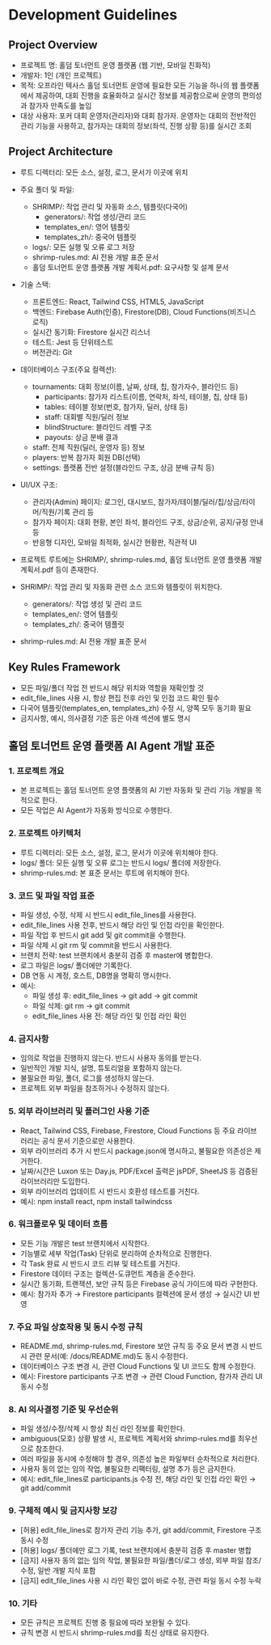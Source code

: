 # Development Guidelines

## Project Overview

- 프로젝트 명: 홀덤 토너먼트 운영 플랫폼 (웹 기반, 모바일 친화적)
- 개발자: 1인 (개인 프로젝트)
- 목적: 오프라인 텍사스 홀덤 토너먼트 운영에 필요한 모든 기능을 하나의 웹 플랫폼에서 제공하여, 대회 진행을 효율화하고 실시간 정보를 제공함으로써 운영의 편의성과 참가자 만족도를 높임
- 대상 사용자: 포커 대회 운영자(관리자)와 대회 참가자. 운영자는 대회의 전반적인 관리 기능을 사용하고, 참가자는 대회의 정보(좌석, 진행 상황 등)를 실시간 조회
## Project Architecture

- 루트 디렉터리: 모든 소스, 설정, 로그, 문서가 이곳에 위치
- 주요 폴더 및 파일:
  - SHRIMP/: 작업 관리 및 자동화 소스, 템플릿(다국어)
    - generators/: 작업 생성/관리 코드
    - templates_en/: 영어 템플릿
    - templates_zh/: 중국어 템플릿
  - logs/: 모든 실행 및 오류 로그 저장
  - shrimp-rules.md: AI 전용 개발 표준 문서
  - 홀덤 토너먼트 운영 플랫폼 개발 계획서.pdf: 요구사항 및 설계 문서
- 기술 스택:
  - 프론트엔드: React, Tailwind CSS, HTML5, JavaScript
  - 백엔드: Firebase Auth(인증), Firestore(DB), Cloud Functions(비즈니스 로직)
  - 실시간 동기화: Firestore 실시간 리스너
  - 테스트: Jest 등 단위테스트
  - 버전관리: Git
- 데이터베이스 구조(주요 컬렉션):
  - tournaments: 대회 정보(이름, 날짜, 상태, 칩, 참가자수, 블라인드 등)
    - participants: 참가자 리스트(이름, 연락처, 좌석, 테이블, 칩, 상태 등)
    - tables: 테이블 정보(번호, 참가자, 딜러, 상태 등)
    - staff: 대회별 직원/딜러 정보
    - blindStructure: 블라인드 레벨 구조
    - payouts: 상금 분배 결과
  - staff: 전체 직원(딜러, 운영자 등) 정보
  - players: 반복 참가자 회원 DB(선택)
  - settings: 플랫폼 전반 설정(블라인드 구조, 상금 분배 규칙 등)
- UI/UX 구조:
  - 관리자(Admin) 페이지: 로그인, 대시보드, 참가자/테이블/딜러/칩/상금/타이머/직원/기록 관리 등
  - 참가자 페이지: 대회 현황, 본인 좌석, 블라인드 구조, 상금/순위, 공지/규정 안내 등
  - 반응형 디자인, 모바일 최적화, 실시간 현황판, 직관적 UI


- 프로젝트 루트에는 SHRIMP/, shrimp-rules.md, 홀덤 토너먼트 운영 플랫폼 개발 계획서.pdf 등이 존재한다.
- SHRIMP/: 작업 관리 및 자동화 관련 소스 코드와 템플릿이 위치한다.
  - generators/: 작업 생성 및 관리 코드
  - templates_en/: 영어 템플릿
  - templates_zh/: 중국어 템플릿
- shrimp-rules.md: AI 전용 개발 표준 문서

## Key Rules Framework

- 모든 파일/폴더 작업 전 반드시 해당 위치와 역할을 재확인할 것
- edit_file_lines 사용 시, 항상 편집 전후 라인 및 인접 코드 확인 필수
- 다국어 템플릿(templates_en, templates_zh) 수정 시, 양쪽 모두 동기화 필요
- 금지사항, 예시, 의사결정 기준 등은 아래 섹션에 별도 명시

## 홀덤 토너먼트 운영 플랫폼 AI Agent 개발 표준

### 1. 프로젝트 개요
- 본 프로젝트는 홀덤 토너먼트 운영 플랫폼의 AI 기반 자동화 및 관리 기능 개발을 목적으로 한다.
- 모든 작업은 AI Agent가 자동화 방식으로 수행한다.

### 2. 프로젝트 아키텍처
- 루트 디렉터리: 모든 소스, 설정, 로그, 문서가 이곳에 위치해야 한다.
- logs/ 폴더: 모든 실행 및 오류 로그는 반드시 logs/ 폴더에 저장한다.
- shrimp-rules.md: 본 표준 문서는 루트에 위치해야 한다.

### 3. 코드 및 파일 작업 표준
- 파일 생성, 수정, 삭제 시 반드시 edit_file_lines를 사용한다.
- edit_file_lines 사용 전후, 반드시 해당 라인 및 인접 라인을 확인한다.
- 파일 작업 후 반드시 git add 및 git commit을 수행한다.
- 파일 삭제 시 git rm 및 commit을 반드시 사용한다.
- 브랜치 전략: test 브랜치에서 충분히 검증 후 master에 병합한다.
- 로그 파일은 logs/ 폴더에만 기록한다.
- DB 연동 시 계정, 호스트, DB명을 명확히 명시한다.
- 예시: 
  - 파일 생성 후: edit_file_lines → git add → git commit
  - 파일 삭제: git rm → git commit
  - edit_file_lines 사용 전: 해당 라인 및 인접 라인 확인

### 4. 금지사항
- 임의로 작업을 진행하지 않는다. 반드시 사용자 동의를 받는다.
- 일반적인 개발 지식, 설명, 튜토리얼을 포함하지 않는다.
- 불필요한 파일, 폴더, 로그를 생성하지 않는다.
- 프로젝트 외부 파일을 참조하거나 수정하지 않는다. 

### 5. 외부 라이브러리 및 플러그인 사용 기준
- React, Tailwind CSS, Firebase, Firestore, Cloud Functions 등 주요 라이브러리는 공식 문서 기준으로만 사용한다.
- 외부 라이브러리 추가 시 반드시 package.json에 명시하고, 불필요한 의존성은 제거한다.
- 날짜/시간은 Luxon 또는 Day.js, PDF/Excel 출력은 jsPDF, SheetJS 등 검증된 라이브러리만 도입한다.
- 외부 라이브러리 업데이트 시 반드시 호환성 테스트를 거친다.
- 예시: npm install react, npm install tailwindcss

### 6. 워크플로우 및 데이터 흐름
- 모든 기능 개발은 test 브랜치에서 시작한다.
- 기능별로 세부 작업(Task) 단위로 분리하여 순차적으로 진행한다.
- 각 Task 완료 시 반드시 코드 리뷰 및 테스트를 거친다.
- Firestore 데이터 구조는 컬렉션-도큐먼트 계층을 준수한다.
- 실시간 동기화, 트랜잭션, 보안 규칙 등은 Firebase 공식 가이드에 따라 구현한다.
- 예시: 참가자 추가 → Firestore participants 컬렉션에 문서 생성 → 실시간 UI 반영

### 7. 주요 파일 상호작용 및 동시 수정 규칙
- README.md, shrimp-rules.md, Firestore 보안 규칙 등 주요 문서 변경 시 반드시 관련 문서(예: /docs/README.md)도 동시 수정한다.
- 데이터베이스 구조 변경 시, 관련 Cloud Functions 및 UI 코드도 함께 수정한다.
- 예시: Firestore participants 구조 변경 → 관련 Cloud Function, 참가자 관리 UI 동시 수정

### 8. AI 의사결정 기준 및 우선순위
- 파일 생성/수정/삭제 시 항상 최신 라인 정보를 확인한다.
- ambiguous(모호) 상황 발생 시, 프로젝트 계획서와 shrimp-rules.md를 최우선으로 참조한다.
- 여러 파일을 동시에 수정해야 할 경우, 의존성 높은 파일부터 순차적으로 처리한다.
- 사용자 동의 없는 임의 작업, 불필요한 리팩터링, 설명 추가 등은 금지한다.
- 예시: edit_file_lines로 participants.js 수정 전, 해당 라인 및 인접 라인 확인 → git add/commit

### 9. 구체적 예시 및 금지사항 보강
- [허용] edit_file_lines로 참가자 관리 기능 추가, git add/commit, Firestore 구조 동시 수정
- [허용] logs/ 폴더에만 로그 기록, test 브랜치에서 충분히 검증 후 master 병합
- [금지] 사용자 동의 없는 임의 작업, 불필요한 파일/폴더/로그 생성, 외부 파일 참조/수정, 일반 개발 지식 포함
- [금지] edit_file_lines 사용 시 라인 확인 없이 바로 수정, 관련 파일 동시 수정 누락

### 10. 기타
- 모든 규칙은 프로젝트 진행 중 필요에 따라 보완될 수 있다.
- 규칙 변경 시 반드시 shrimp-rules.md를 최신 상태로 유지한다. 